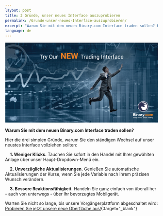 ```yaml
---
layout: post
title: 3 Gründe, unser neues Interface auszuprobieren
permalink: /Grunde-unser-neues-Interface-auszuprobieren/
excerpt: "Warum Sie mit dem neuen Binary.com Interface traden sollen? Hier die drei simplen Gründe, warum Sie den ständigen Wechsel auf unser neustes Interface vollziehen sollten..."
language: de 
---
```



<a href="https://www.binary.com/trading?l=DE&utm_source=social&utm_medium=blog&utm_content=text&utm_campaign=whatsnew" target="_blank"><img src="/images/FB-ads5.jpg" alt=""></a>

**Warum Sie mit dem neuen Binary.com Interface traden sollen?**

Hier die drei simplen Gründe, warum Sie den ständigen Wechsel auf unser neustes Interface vollziehen sollten:  

&nbsp;&nbsp;&nbsp;&nbsp;**1. Weniger Klicks.** Tauchen Sie sofort in den Handel mit Ihrer gewählten Anlage über unser Haupt-Dropdown-Menü ein.

&nbsp;&nbsp;&nbsp;&nbsp;**2. Unverzügliche Aktualisierungen.** Genießen Sie automatische Aktualisierungen der Kurse, wenn Sie jede Variable nach Ihrem präzisen Wunsch verändern. 

&nbsp;&nbsp;&nbsp;&nbsp;**3. Bessere Reaktionsfähigkeit.** Handeln Sie ganz einfach von überall her - auch von unterwegs - über Ihr bevorzugtes Mobilgerät.

Warten Sie nicht so lange, bis unsere Vorgängerplattform abgeschaltet wird:<br>
[Probieren Sie jetzt unsere neue Oberfläche aus!](https://www.binary.com/trading?l=DE&utm_source=social&utm_medium=blog&utm_content=text&utm_campaign=whatsnew){:target="_blank"}
